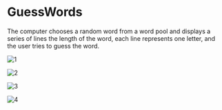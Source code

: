 # GuessWords
The computer chooses a random word from a word pool and displays a series of lines the length of the word, each line represents one letter, and the user tries to guess the word.

![1](https://user-images.githubusercontent.com/35742868/204547867-54e3af2b-3077-437e-8b60-a9716e58f78f.JPG)

![2](https://user-images.githubusercontent.com/35742868/204547881-3b671f7c-3c70-4e9b-83d6-b06053ad7c4f.JPG)

![3](https://user-images.githubusercontent.com/35742868/204547889-e67bae2e-0e95-4e5b-b69a-ad7dcc59c1b1.JPG)

![4](https://user-images.githubusercontent.com/35742868/204547901-7d83af10-857f-4a37-915a-3d7c4a39887b.JPG)

